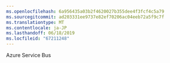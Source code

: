 ```yaml
---
ms.openlocfilehash: 6a956435a03b2f4620027b355dee4f3fcf4c5a79
ms.sourcegitcommit: ad203331ee9737e82ef70206ac04eeb72a5f9c7f
ms.translationtype: MT
ms.contentlocale: ja-JP
ms.lasthandoff: 06/18/2019
ms.locfileid: "67211248"
---
```

Azure Service Bus